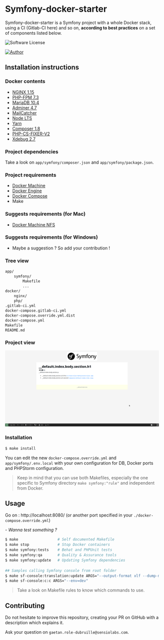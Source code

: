 # Symfony-docker-starter

Symfony-docker-starter is a Symfony project with a whole Docker stack, using a CI (Gitlab-CI here) and so on, **according to best practices** on a set of components listed below.

![Software License](https://img.shields.io/badge/php-7.3-brightgreen.svg)

[![Author](https://img.shields.io/badge/author-gaetan.role--dubruille%40sensiolabs.com-blue.svg)](https://github.com/gaetanrole)


## Installation instructions

### Docker contents

- [NGINX 1.15](https://hub.docker.com/_/nginx)
- [PHP-FPM 7.3](https://hub.docker.com/_/php)
- [MariaDB 10.4](https://hub.docker.com/_/mariadb)
- [Adminer 4.7](https://hub.docker.com/_/adminer)
- [MailCatcher](https://hub.docker.com/r/jeanberu/mailcatcher)
- [Node LTS](https://hub.docker.com/_/node)
- [Yarn](https://yarnpkg.com/lang/en/)
- [Composer 1.8](https://getcomposer.org/)
- [PHP-CS-FIXER-V2](https://github.com/FriendsOfPHP/PHP-CS-Fixer)
- [Xdebug 2.7](https://xdebug.org/)

### Project dependencies

Take a look on `app/symfony/composer.json` and `app/symfony/package.json`.

### Project requirements

- [Docker Machine](https://docs.docker.com/machine/overview/)
- [Docker Engine](https://docs.docker.com/installation/)
- [Docker Compose](https://docs.docker.com/compose/)
- Make

### Suggests requirements (for Mac)

- [Docker Machine NFS](https://github.com/adlogix/docker-machine-nfs)

### Suggests requirements (for Windows)

- Maybe a suggestion ? So add your contribution !

### Tree view

```
app/
    symfony/
        Makefile
        ...
docker/
    nginx/
    php/
.gitlab-ci.yml
docker-compose.gitlab-ci.yml
docker-compose.override.yml.dist
docker-compose.yml
Makefile
README.md
```

### Project view

![Alt text](symfony-docker-starter-readme-screen.png?raw=true "Default page")

### Installation

```bash
$ make install
```

You can edit the new `docker-compose.override.yml` and `app/symfony/.env.local` with your own configuration for DB,
Docker ports and PHPStorm configuration.

> Keep in mind that you can use both Makefiles, especially the one specific to Symfony directory `make symfony:"rule"` and independent from Docker.

## Usage

Go on : http://localhost:8080/ (or another port specified in your `./docker-compose.override.yml`)

_- Wanna test something ?_

```bash
$ make                  # Self documented Makefile
$ make stop             # Stop Docker containers
$ make symfony:tests    # Behat and PHPUnit tests
$ make symfony:qa       # Quality & Assurance tools
$ make symfony:update   # Updating Symfony dependencies

## Samples calling Symfony console from root folder
$ make sf-console:translation:update ARGS="--output-format xlf --dump-messages --force en"
$ make sf-console:c:c ARGS="--env=dev"
```

> Take a look on Makefile rules to know which commands to use.

## Contributing

Do not hesitate to improve this repository, creating your PR on GitHub with a description which explains it.

Ask your question on `gaetan.role-dubruille@sensiolabs.com`.
